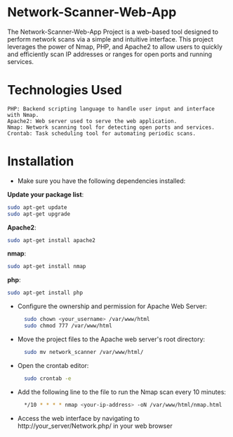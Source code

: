 # Network-Scanner-Web-App

The Network-Scanner-Web-App Project is a web-based tool designed to perform network scans via a simple and intuitive interface. This project leverages the power of Nmap, PHP, and Apache2 to allow users to quickly and efficiently scan IP addresses or ranges for open ports and running services.

# Technologies Used

    PHP: Backend scripting language to handle user input and interface with Nmap.
    Apache2: Web server used to serve the web application.
    Nmap: Network scanning tool for detecting open ports and services.
    Crontab: Task scheduling tool for automating periodic scans.

# Installation

   - Make sure you have the following dependencies installed:
     
**Update your package list**:
  ```bash
  sudo apt-get update
  sudo apt-get upgrade
  ```
**Apache2**:
  ```bash
  sudo apt-get install apache2
  ```
**nmap**:
  ```bash
  sudo apt-get install nmap
  ```
 **php**:
  ```bash
 sudo apt-get install php
  ```
- Configure the ownership and permission for Apache Web Server: 
     
  ```bash
    sudo chown <your_username> /var/www/html
    sudo chmod 777 /var/www/html
  ```
- Move the project files to the Apache web server's root directory: 
     
  ```bash
    sudo mv network_scanner /var/www/html/
  ```
- Open the crontab editor: 
     
  ```bash
    sudo crontab -e
  ```
- Add the following line to the file to run the Nmap scan every 10 minutes: 
     
  ```bash
    */10 * * * * nmap <your-ip-address> -oN /var/www/html/nmap.html
  ```
- Access the web interface by navigating to http://your_server/Network.php/ in your web browser
     
  
